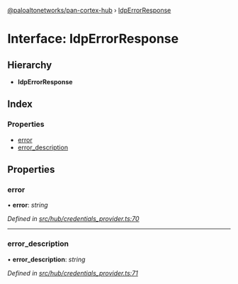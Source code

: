 [@paloaltonetworks/pan-cortex-hub](../README.md) › [IdpErrorResponse](idperrorresponse.md)

# Interface: IdpErrorResponse

## Hierarchy

* **IdpErrorResponse**

## Index

### Properties

* [error](idperrorresponse.md#error)
* [error_description](idperrorresponse.md#error_description)

## Properties

###  error

• **error**: *string*

*Defined in [src/hub/credentials_provider.ts:70](https://github.com/xhoms/pan-cortex-hub-nodejs/blob/8b95863/src/hub/credentials_provider.ts#L70)*

___

###  error_description

• **error_description**: *string*

*Defined in [src/hub/credentials_provider.ts:71](https://github.com/xhoms/pan-cortex-hub-nodejs/blob/8b95863/src/hub/credentials_provider.ts#L71)*
